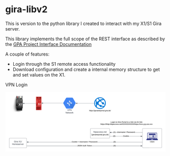 # gira-libv2

This is version to the python library I created to interact with my X1/S1 Gira server.

This library implements the full scope of the REST interface as described by the [GPA Project Interface Documentation](https://github.com/brendanbank/gira-libv2/blob/c8993841cf787944a9087aa905c05484d40ae7cd/GiraDocumentation/GPA_Project_Interface_Documentation.pdf)

A couple of features:
* Login through the S1 remote access functionality
* Download configuration and create a internal memory structure to get and set values on the X1.

VPN Login


![VPN Login](https://github.com/brendanbank/gira-libv2/blob/9b4ab1e3f3ed67b62e4f1ecf36bf35ff6a9d8ed9/GiraDocumentation/GIRA_VPN_Access.png)